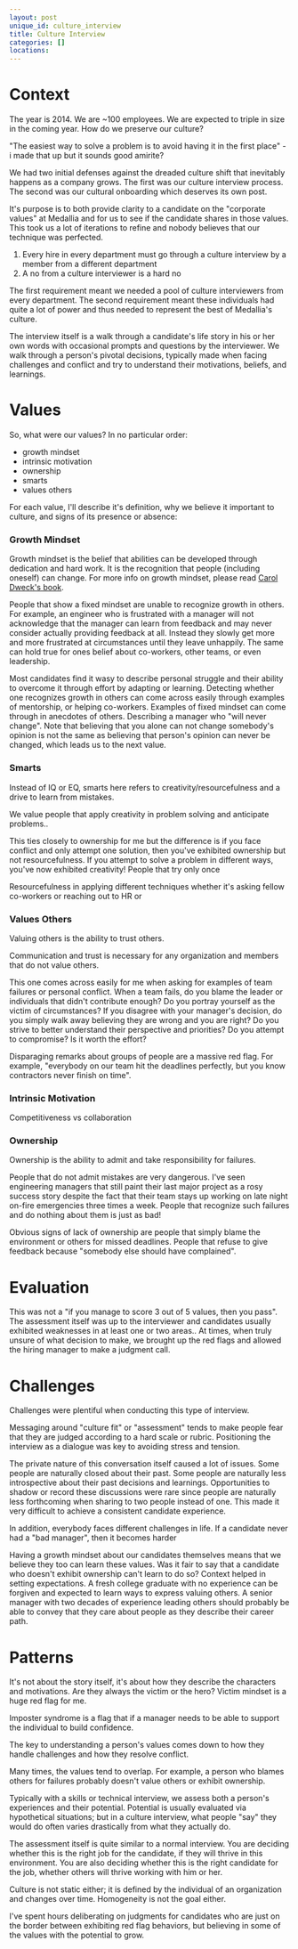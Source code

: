 ```yaml
---
layout: post
unique_id: culture_interview
title: Culture Interview
categories: []
locations: 
---
```


# Context

The year is 2014.  We are ~100 employees.  We are expected to triple in size in the coming year.  How do we preserve our culture?

"The easiest way to solve a problem is to avoid having it in the first place" - i made that up but it sounds good amirite?

We had two initial defenses against the dreaded culture shift that inevitably happens as a company grows.  The first was our culture interview process.  The second was our cultural onboarding which deserves its own post.

It's purpose is to both provide clarity to a candidate on the "corporate values" at Medallia and for us to see if the candidate shares in those values.  This took us a lot of iterations to refine and nobody believes that our technique was perfected.

1. Every hire in every department must go through a culture interview by a member from a different department
2. A no from a culture interviewer is a hard no

The first requirement meant we needed a pool of culture interviewers from every department.  The second requirement meant these individuals had quite a lot of power and thus needed to represent the best of Medallia's culture.

The interview itself is a walk through a candidate's life story in his or her own words with occasional prompts and questions by the interviewer.  We walk through a person's pivotal decisions, typically made when facing challenges and conflict and try to understand their motivations, beliefs, and learnings.

# Values

So, what were our values?  In no particular order:

* growth mindset
* intrinsic motivation
* ownership
* smarts
* values others

For each value, I'll describe it's definition, why we believe it important to culture, and signs of its presence or absence:

### Growth Mindset

Growth mindset is the belief that abilities can be developed through dedication and hard work.  It is the recognition that people (including oneself) can change.  For more info on growth mindset, please read [Carol Dweck's book](https://www.mindsetonline.com/).

People that show a fixed mindset are unable to recognize growth in others.  For example, an engineer who is frustrated with a manager will not acknowledge that the manager can learn from feedback and may never consider actually providing feedback at all.  Instead they slowly get more and more frustrated at circumstances until they leave unhappily.  The same can hold true for ones belief about co-workers, other teams, or even leadership.

Most candidates find it wasy to describe personal struggle and their ability to overcome it through effort by adapting or learning.  Detecting whether one recognizes growth in others can come across easily through examples of mentorship, or helping co-workers.  Examples of fixed mindset can come through in anecdotes of others.  Describing a manager who "will never change".  Note that believing that you alone can not change somebody's opinion is not the same as believing that person's opinion can never be changed, which leads us to the next value.

### Smarts

Instead of IQ or EQ, smarts here refers to creativity/resourcefulness and a drive to learn from mistakes.

We value people that apply creativity in problem solving and anticipate problems..

This ties closely to ownership for me but the difference is if you face conflict and only attempt one solution, then you've exhibited ownership but not resourcefulness.  If you attempt to solve a problem in different ways, you've now exhibited creativity!  People that try only once

Resourcefulness in applying different techniques whether it's asking fellow co-workers or reaching out to HR or

### Values Others

Valuing others is the ability to trust others.

Communication and trust is necessary for any organization and members that do not value others.

This one comes across easily for me when asking for examples of team failures or personal conflict.  When a team fails, do you blame the leader or individuals that didn't contribute enough?  Do you portray yourself as the victim of circumstances?  If you disagree with your manager's decision, do you simply walk away believing they are wrong and you are right?  Do you strive to better understand their perspective and priorities?  Do you attempt to compromise?  Is it worth the effort?

Disparaging remarks about groups of people are a massive red flag.  For example, "everybody on our team hit the  deadlines perfectly, but you know contractors never finish on time".

### Intrinsic Motivation

Competitiveness vs collaboration

### Ownership

Ownership is the ability to admit and take responsibility for failures.

People that do not admit mistakes are very dangerous.  I've seen engineering managers that still paint their last major project as a rosy success story despite the fact that their team stays up working on late night on-fire emergencies three times a week.  People that recognize such failures and do nothing about them is just as bad!

Obvious signs of lack of ownership are people that simply blame the environment or others for missed deadlines.  People that refuse to give feedback because "somebody else should have complained".

# Evaluation

This was not a "if you manage to score 3 out of 5 values, then you pass".  The assessment itself was up to the interviewer and candidates usually exhibited weaknesses in at least one or two areas..  At times, when truly unsure of what decision to make, we brought up the red flags and allowed the hiring manager to make a judgment call.

# Challenges

Challenges were plentiful when conducting this type of interview.

Messaging around "culture fit" or "assessment" tends to make people fear that they are judged according to a hard scale or rubric.  Positioning the interview as a dialogue was key to avoiding stress and tension.

The private nature of this conversation itself caused a lot of issues.  Some people are naturally closed about their past.  Some people are naturally less introspective about their past decisions and learnings.  Opportunities to shadow or record these discussions were rare since people are naturally less forthcoming when sharing to two people instead of one.  This made it very difficult to achieve a consistent candidate experience.

In addition, everybody faces different challenges in life.  If a candidate never had a "bad manager", then it becomes harder

Having a growth mindset about our candidates themselves means that we believe they too can learn these values.  Was it fair to say that a candidate who doesn't exhibit ownership can't learn to do so?  Context helped in setting expectations.  A fresh college graduate with no experience can be forgiven and expected to learn ways to express valuing others.  A senior manager with two decades of experience leading others should probably be able to convey that they care about people as they describe their career path.

# Patterns

It's not about the story itself, it's about how they describe the characters and motivations.  Are they always the victim or the hero?  Victim mindset is a huge red flag for me.

Imposter syndrome is a flag that if a manager needs to be able to support the individual to build confidence.

The key to understanding a person's values comes down to how they handle challenges and how they resolve conflict.

Many times, the values tend to overlap.  For example, a person who blames others for failures probably doesn't  value others or exhibit ownership.

Typically with a skills or technical interview, we assess both a person's experiences and their potential.  Potential is usually evaluated via hypothetical situations; but in a culture interview, what people "say" they would do often varies drastically from what they actually do.

The assessment itself is quite similar to a normal interview.  You are deciding whether this is the right job for the candidate, if they will thrive in this environment.  You are also deciding whether this is the right candidate for the job, whether others will thrive working with him or her.

Culture is not static either; it is defined by the individual of an organization and changes over time.  Homogeneity is not the goal either.

I've spent hours deliberating on judgments for candidates who are just on the border between exhibiting red flag behaviors, but believing in some of the values with the potential to grow.
